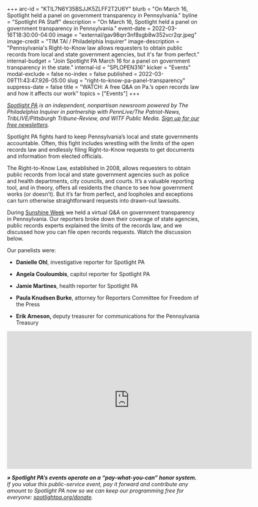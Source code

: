 +++
arc-id = "KTIL7N6Y35BSJJK5ZLFF2T2U6Y"
blurb = "On March 16, Spotlight held a panel on government transparency in Pennsylvania."
byline = "Spotlight PA Staff"
description = "On March 16, Spotlight held a panel on government transparency in Pennsylvania."
event-date = 2022-03-16T18:30:00-04:00
image = "external/gav98qrr3nf8sgb8w352vcr2qr.jpeg"
image-credit = "TIM TAI / Philadelphia Inquirer"
image-description = "Pennsylvania's Right-to-Know law allows requesters to obtain public records from local and state government agencies, but it's far from perfect."
internal-budget = "Join Spotlight PA March 16 for a panel on government transparency in the state."
internal-id = "SPLOPEN316"
kicker = "Events"
modal-exclude = false
no-index = false
published = 2022-03-09T11:43:47.926-05:00
slug = "right-to-know-pa-panel-transparency"
suppress-date = false
title = "WATCH: A free Q&A on Pa.’s open records law and how it affects our work"
topics = ["Events"]
+++

<a href="https://www.spotlightpa.org/"><i>Spotlight PA</i></a><i> is an independent, nonpartisan newsroom powered by The Philadelphia Inquirer in partnership with PennLive/The Patriot-News, TribLIVE/Pittsburgh Tribune-Review, and WITF Public Media. </i><a href="https://www.spotlightpa.org/newsletters"><i>Sign up for our free newsletters</i></a><i>.</i>

Spotlight PA fights hard to keep Pennsylvania’s local and state governments accountable. Often, this fight includes wrestling with the limits of the open records law and endlessly filing Right-to-Know requests to get documents and information from elected officials.

The Right-to-Know Law, established in 2008, allows requesters to obtain public records from local and state government agencies such as police and health departments, city councils, and courts. It’s a valuable reporting tool, and in theory, offers all residents the chance to see how government works (or doesn’t). But it’s far from perfect, and loopholes and exceptions can turn otherwise straightforward requests into drawn-out lawsuits.

During <a href="https://panewsmedia.org/legal-and-legislative/sunshine-week/">Sunshine Week</a> we held a virtual Q&amp;A on government transparency in Pennsylvania. Our reporters broke down their coverage of state agencies, public records experts explained the limits of the records law, and we discussed how you can file open records requests. Watch the discussion below.

Our panelists were:

- <b>Danielle Ohl</b>, investigative reporter for Spotlight PA

- <b>Angela Couloumbis</b>, capitol reporter for Spotlight PA

- <b>Jamie Martines</b>, health reporter for Spotlight PA

- <b>Paula Knudsen Burke</b>, attorney for Reporters Committee for Freedom of the Press

- <b>Erik Arneson, </b>deputy treasurer for communications for the Pennsylvania Treasury

<iframe src="https://player.vimeo.com/video/689316970?h=443df8544e" width="640" height="360" frameborder="0" allow="autoplay; fullscreen; picture-in-picture" allowfullscreen></iframe>

<i><b>» Spotlight PA’s events operate on a “pay-what-you-can” honor system.</b></i><i> If you value this public-service event, pay it forward and contribute any amount to Spotlight PA now so we can keep our programming free for everyone: </i><a href="https://www.spotlightpa.org/donate"><i>spotlightpa.org/donate</i></a><i>.</i>

<script src="https://www.spotlightpa.org/embed.js" async></script><div data-spl-embed-version="1" data-spl-src="https://www.spotlightpa.org/embeds/donate/"></div>
